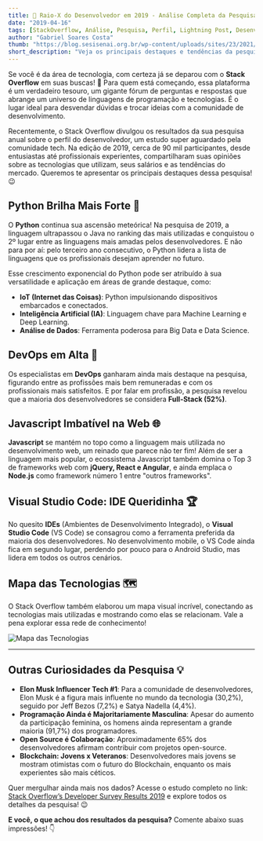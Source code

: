```yaml
---
title: 🚀 Raio-X do Desenvolvedor em 2019 - Análise Completa da Pesquisa Stack Overflow 👨‍💻👩‍💻
date: "2019-04-16"
tags: [StackOverflow, Análise, Pesquisa, Perfil, Lightning Post, Desenvolvedor]
author: "Gabriel Soares Costa"
thumb: "https://blog.sesisenai.org.br/wp-content/uploads/sites/23/2021/09/shutterstock_329205053-scaled-3-1024x684.jpg"
short_description: "Veja os principais destaques e tendências da pesquisa Stack Overflow 2019 sobre o perfil dos desenvolvedores."
---
```


Se você é da área de tecnologia, com certeza já se deparou com o **Stack Overflow** em suas buscas! 🧐 Para quem está começando, essa plataforma é um verdadeiro tesouro, um gigante fórum de perguntas e respostas que abrange um universo de linguagens de programação e tecnologias. É o lugar ideal para desvendar dúvidas e trocar ideias com a comunidade de desenvolvimento.

Recentemente, o Stack Overflow divulgou os resultados da sua pesquisa anual sobre o perfil do desenvolvedor, um estudo super aguardado pela comunidade tech. Na edição de 2019, cerca de 90 mil participantes, desde entusiastas até profissionais experientes, compartilharam suas opiniões sobre as tecnologias que utilizam, seus salários e as tendências do mercado. Queremos te apresentar os principais destaques dessa pesquisa! 😉

## Python Brilha Mais Forte 🐍

O **Python** continua sua ascensão meteórica! Na pesquisa de 2019, a linguagem ultrapassou o Java no ranking das mais utilizadas e conquistou o 2º lugar entre as linguagens mais amadas pelos desenvolvedores. E não para por aí: pelo terceiro ano consecutivo, o Python lidera a lista de linguagens que os profissionais desejam aprender no futuro.

Esse crescimento exponencial do Python pode ser atribuído à sua versatilidade e aplicação em áreas de grande destaque, como:

- **IoT (Internet das Coisas)**: Python impulsionando dispositivos embarcados e conectados.
- **Inteligência Artificial (IA)**: Linguagem chave para Machine Learning e Deep Learning.
- **Análise de Dados**: Ferramenta poderosa para Big Data e Data Science.

## DevOps em Alta 🚀

Os especialistas em **DevOps** ganharam ainda mais destaque na pesquisa, figurando entre as profissões mais bem remuneradas e com os profissionais mais satisfeitos. E por falar em profissão, a pesquisa revelou que a maioria dos desenvolvedores se considera **Full-Stack (52%)**.

## Javascript Imbatível na Web 🌐

**Javascript** se mantém no topo como a linguagem mais utilizada no desenvolvimento web, um reinado que parece não ter fim! Além de ser a linguagem mais popular, o ecossistema Javascript também domina o Top 3 de frameworks web com **jQuery, React e Angular**, e ainda emplaca o **Node.js** como framework número 1 entre "outros frameworks".

## Visual Studio Code: IDE Queridinha 🏆

No quesito **IDEs** (Ambientes de Desenvolvimento Integrado), o **Visual Studio Code** (VS Code) se consagrou como a ferramenta preferida da maioria dos desenvolvedores. No desenvolvimento mobile, o VS Code ainda fica em segundo lugar, perdendo por pouco para o Android Studio, mas lidera em todos os outros cenários.

## Mapa das Tecnologias 🗺️

O Stack Overflow também elaborou um mapa visual incrível, conectando as tecnologias mais utilizadas e mostrando como elas se relacionam. Vale a pena explorar essa rede de conhecimento!

![Mapa das Tecnologias](/img/stackoverflow/tech_network-1.svg)

---

## Outras Curiosidades da Pesquisa 💡

- **Elon Musk Influencer Tech #1**: Para a comunidade de desenvolvedores, Elon Musk é a figura mais influente no mundo da tecnologia (30,2%), seguido por Jeff Bezos (7,2%) e Satya Nadella (4,4%).
- **Programação Ainda é Majoritariamente Masculina**: Apesar do aumento da participação feminina, os homens ainda representam a grande maioria (91,7%) dos programadores.
- **Open Source é Colaboração**: Aproximadamente 65% dos desenvolvedores afirmam contribuir com projetos open-source.
- **Blockchain: Jovens x Veteranos**: Desenvolvedores mais jovens se mostram otimistas com o futuro do Blockchain, enquanto os mais experientes são mais céticos.

Quer mergulhar ainda mais nos dados? Acesse o estudo completo no link: [Stack Overflow’s Developer Survey Results 2019](https://insights.stackoverflow.com/survey/2019) e explore todos os detalhes da pesquisa! 😉

**E você, o que achou dos resultados da pesquisa?** Comente abaixo suas impressões! 👇
